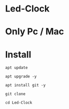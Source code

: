 # Led-Clock 
# Only Pc / Mac 


# Install
```
apt update
```

```
apt upgrade -y 
```

``` 
apt install git -y 
```

``` 
git clone  
```


```  
cd Led-Clock
```

```
